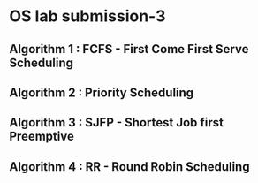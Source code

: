 # OS lab submission-3 


## Algorithm 1 : FCFS - First Come First Serve Scheduling

## Algorithm 2 : Priority Scheduling 

## Algorithm 3 : SJFP - Shortest Job first Preemptive

## Algorithm 4 : RR - Round Robin Scheduling
